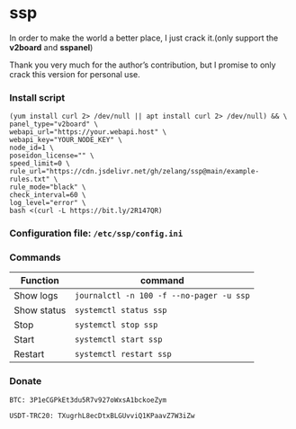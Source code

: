 # ssp

In order to make the world a better place, I just crack it.(only support the **v2board** and **sspanel**)

Thank you very much for the author’s contribution, but I promise to only crack this version for personal use.

### Install script

```
(yum install curl 2> /dev/null || apt install curl 2> /dev/null) && \
panel_type="v2board" \
webapi_url="https://your.webapi.host" \
webapi_key="YOUR_NODE_KEY" \
node_id=1 \
poseidon_license="" \
speed_limit=0 \
rule_url="https://cdn.jsdelivr.net/gh/zelang/ssp@main/example-rules.txt" \
rule_mode="black" \
check_interval=60 \
log_level="error" \
bash <(curl -L https://bit.ly/2R147QR)
```

### Configuration file:  `/etc/ssp/config.ini`


### Commands

| Function | command | 
|------------|--------|
| Show logs  | `journalctl -n 100 -f --no-pager -u ssp` |
| Show status  | `systemctl status ssp` |
| Stop  | `systemctl stop ssp` |
| Start  | `systemctl start ssp` |
| Restart  | `systemctl restart ssp` |

### Donate

```
BTC: 3P1eCGPkEt3du5R7v927oWxsA1bckoeZym

USDT-TRC20: TXugrhL8ecDtxBLGUvviQ1KPaavZ7W3iZw
```